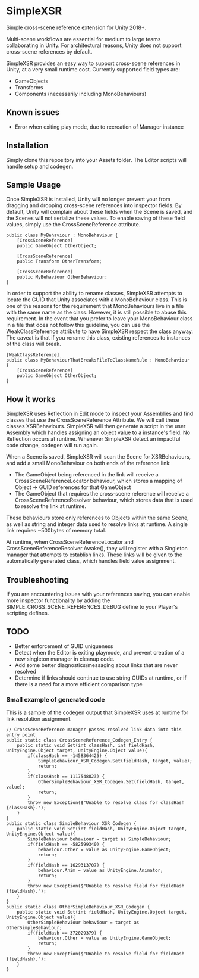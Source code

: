 # SimpleXSR
Simple cross-scene reference extension for Unity 2018+.

Multi-scene workflows are essential for medium to large teams collaborating in Unity. For architectural reasons, Unity does not support cross-scene references by default. 

SimpleXSR provides an easy way to support cross-scene references in Unity, at a very small runtime cost. Currently supported field types are:
* GameObjects
* Transforms
* Components (necessarily including MonoBehaviours)

## Known issues
* Error when exiting play mode, due to recreation of Manager instance

## Installation
Simply clone this repository into your Assets folder. The Editor scripts will handle setup and codegen.

## Sample Usage
Once SimpleXSR is installed, Unity will no longer prevent your from dragging and dropping cross-scene references into inspector fields. By default, Unity will complain about these fields when the Scene is saved, and the Scenes will not serialize these values. To enable saving of these field values, simply use the CrossSceneReference attribute.
```
public class MyBehaviour : MonoBehaviour {
    [CrossSceneReference]
    public GameObject OtherObject;
    
    [CrossSceneReference]
    public Transform OtherTransform;
    
    [CrossSceneReference]
    public MyBehaviour OtherBehaviour;
}
```

In order to support the ability to rename classes, SimpleXSR attempts to locate the GUID that Unity associates with a MonoBehaviour class. This is one of the reasons for the requirement that MonoBehaviours live in a file with the same name as the class. However, it is still possible to abuse this requirement. In the event that you prefer to leave your MonoBehaviour class in a file that does not follow this guideline, you can use the WeakClassReference attribute to have SimpleXSR respect the class anyway. The caveat is that if you rename this class, existing references to instances of the class will break.
```
[WeakClassReference]
public class MyBehaviourThatBreaksFileToClassNameRule : MonoBehaviour {
    [CrossSceneReference]
    public GameObject OtherObject;
}
```

## How it works
SimpleXSR uses Reflection in Edit mode to inspect your Assemblies and find classes that use the CrossSceneReference Attribute. We will call these classes XSRBehaviours. SimpleXSR will then generate a script in the user Assembly which handles assigning an object value to a instance's field. No Reflection occurs at runtime. Whenever SimpleXSR detect an impactful code change, codegen will run again.

When a Scene is saved, SimpleXSR will scan the Scene for XSRBehaviours, and add a small MonoBehaviour on both ends of the reference link:
* The GameObject being referenced in the link will receive a CrossSceneReferenceLocator behaviour, which stores a mapping of Object -> GUID references for that GameObject
* The GameObject that requires the cross-scene reference will receive a CrossSceneReferenceResolver behaviour, which stores data that is used to resolve the link at runtime.

These behaviours store only references to Objects within the same Scene, as well as string and integer data used to resolve links at runtime. A single link requires ~500bytes of memory total.

At runtime, when CrossSceneReferenceLocator and CrossSceneReferenceResolver Awake(), they will register with a Singleton manager that attempts to establish links. These links will be given to the automatically generated class, which handles field value assignment.

## Troubleshooting
If you are encountering issues with your references saving, you can enable more inspector functionality by adding the SIMPLE_CROSS_SCENE_REFERENCES_DEBUG define to your Player's scripting defines.

## TODO
* Better enforcement of GUID uniqueness
* Detect when the Editor is exiting playmode, and prevent creation of a new singleton manager in cleanup code.
* Add some better diagnostics/messaging about links that are never resolved
* Determine if links should continue to use string GUIDs at runtime, or if there is a need for a more efficient comparison type

### Small example of generated code
This is a sample of the codegen output that SimpleXSR uses at runtime for link resolution assignment.
```
// CrossSceneReference manager passes resolved link data into this entry point
public static class CrossSceneReference_Codegen_Entry {
    public static void Set(int classHash, int fieldHash, UnityEngine.Object target, UnityEngine.Object value){
        if(classHash == -1458364425) {
            SimpleBehaviour_XSR_Codegen.Set(fieldHash, target, value);
            return;
        }
        if(classHash == 1117548823) {
            OtherSimpleBehaviour_XSR_Codegen.Set(fieldHash, target, value);
            return;
        }
        throw new Exception($"Unable to resolve class for classHash {classHash}.");
    }
}
public static class SimpleBehaviour_XSR_Codegen {
    public static void Set(int fieldHash, UnityEngine.Object target, UnityEngine.Object value){
        SimpleBehaviour behaviour = target as SimpleBehaviour;
        if(fieldHash == -582599340) {
            behaviour.Other = value as UnityEngine.GameObject;
            return;
        }
        if(fieldHash == 1629313707) {
            behaviour.Anim = value as UnityEngine.Animator;
            return;
        }
        throw new Exception($"Unable to resolve field for fieldHash {fieldHash}.");
    }
}
public static class OtherSimpleBehaviour_XSR_Codegen {
    public static void Set(int fieldHash, UnityEngine.Object target, UnityEngine.Object value){
        OtherSimpleBehaviour behaviour = target as OtherSimpleBehaviour;
        if(fieldHash == 372029379) {
            behaviour.Other = value as UnityEngine.GameObject;
            return;
        }
        throw new Exception($"Unable to resolve field for fieldHash {fieldHash}.");
    }
}
```
